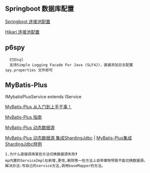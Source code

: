 ## Springboot 数据库配置

[Springboot 连接池配置](https://docs.spring.io/spring-boot/docs/2.5.x/reference/html/spring-boot-features.html#boot-features-connect-to-production-database-configuration)

[Hikari 连接池配置](https://gitee.com/mirrors/hikaricp?_from=gitee_search#essentials)



## p6spy

```
  打印sql
  支持Simple Logging Facade For Java (SLF4J)，直接添加日志配置 spy.properties 文件即可
```



## MyBatis-Plus

IMybatisPlusService extends IService

[MyBatis-Plus 从入门到上手干事！](https://github.com/CodingDocs/springboot-guide/blob/master/docs/MyBatisPlus.md)

[MyBatis-Plus 指南](https://baomidou.com)

[MyBatis-Plus 动态数据源](https://baomidou.com/guide/dynamic-datasource.html)

[MyBatis-Plus 动态数据源 集成ShardingJdbc](https://www.kancloud.cn/tracy5546/dynamic-datasource/2268593)
 | [MyBatis-Plus集成ShardingJdbc样例](https://github.com/dynamic-datasource/dynamic-datasource-samples/tree/master/third-part-samples/sharding-jdbc-sample)
```
1.为什么直接调用某些方法切换数据源失败❓
mp内置的ServiceImpl在新增,更改,删除等一些方法上自带事物导致不能切换数据源。
解决办法:写自己的service方法,调用baseMapper的方法。
```